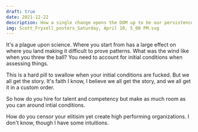```yaml
---
draft: true
date: 2021-12-22
description: How a single change opens the DOM up to be our persistence hero
img: Scott_Fryxell_posters_Saturday, April 10, 5_00 PM.svg
---
```


It's a plague upon science. Where you start from has a large effect on where you land making it difficult to prove patterns. What was the wind like when you threw the ball? You need to account for initial conditions when assessing things.

This is a hard pill to swallow when your initial conditions are fucked. But we all get the story. It's faith I know, I believe we all get the story, and we all get it in a custom order.

So how do you hire for talent and competency but make as much room as you can around intial conditions.

How do you censor your elitisim yet create high performing organizations. I don't know, though I have some intuitions.
